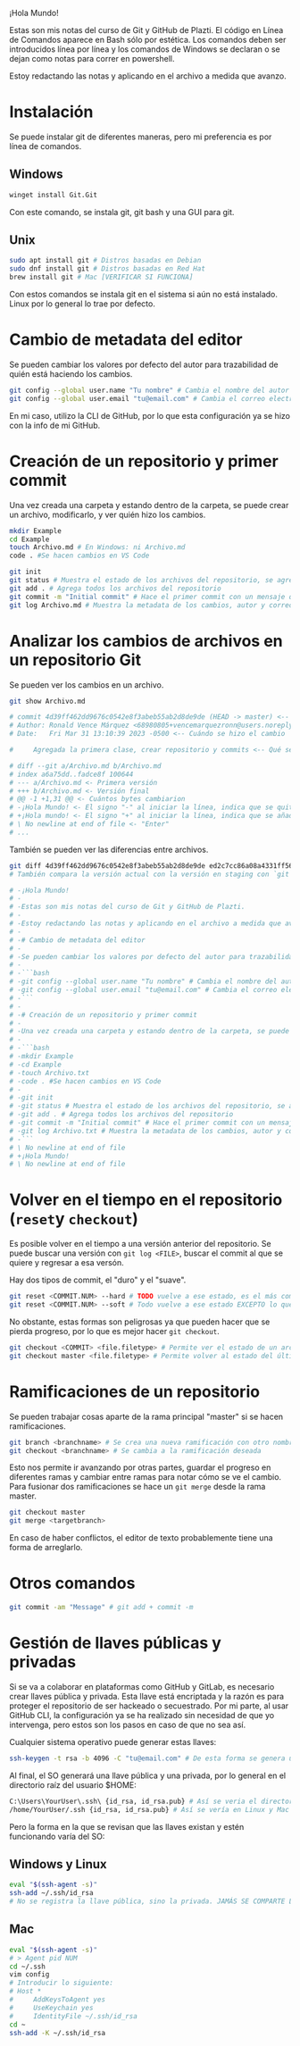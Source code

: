 ¡Hola Mundo!

Estas son mis notas del curso de Git y GitHub de Plazti. El código en Línea de Comandos aparece en Bash sólo por estética. Los comandos deben ser introducidos línea por línea y los comandos de Windows se declaran o se dejan como notas para correr en powershell.

Estoy redactando las notas y aplicando en el archivo a medida que avanzo.

# Instalación

Se puede instalar git de diferentes maneras, pero mi preferencia es por línea de comandos.

## Windows

```bash
winget install Git.Git
```
Con este comando, se instala git, git bash y una GUI para git.

## Unix

```bash
sudo apt install git # Distros basadas en Debian
sudo dnf install git # Distros basadas en Red Hat
brew install git # Mac [VERIFICAR SI FUNCIONA]
```
Con estos comandos se instala git en el sistema si aún no está instalado. Linux por lo general lo trae por defecto.
# Cambio de metadata del editor

Se pueden cambiar los valores por defecto del autor para trazabilidad de quién está haciendo los cambios.

```bash
git config --global user.name "Tu nombre" # Cambia el nombre del autor en Git
git config --global user.email "tu@email.com" # Cambia el correo electrónico del autor en Git.
```
En mi caso, utilizo la CLI de GitHub, por lo que esta configuración ya se hizo con la info de mi GitHub.
# Creación de un repositorio y primer commit

Una vez creada una carpeta y estando dentro de la carpeta, se puede crear un archivo, modificarlo, y ver quién hizo los cambios.

```bash
mkdir Example
cd Example
touch Archivo.md # En Windows: ni Archivo.md
code . #Se hacen cambios en VS Code

git init
git status # Muestra el estado de los archivos del repositorio, se agrega el archivo
git add . # Agrega todos los archivos del repositorio
git commit -m "Initial commit" # Hace el primer commit con un mensaje que afirma eso.
git log Archivo.md # Muestra la metadata de los cambios, autor y correo, fecha de modificación, commit y su mensaje, por cada commit hecho.
```

# Analizar los cambios de archivos en un repositorio Git

Se pueden ver los cambios en un archivo.

```bash
git show Archivo.md

# commit 4d39ff462dd9676c0542e8f3abeb55ab2d8de9de (HEAD -> master) <-- Cuál commit es
# Author: Ronald Vence Márquez <68980805+vencemarquezronn@users.noreply.github.com>  <-- quién hizo el cambio  
# Date:   Fri Mar 31 13:10:39 2023 -0500 <-- Cuándo se hizo el cambio

#     Agregada la primera clase, crear repositorio y commits <-- Qué se cambió (git commit -m "TEXT")

# diff --git a/Archivo.md b/Archivo.md
# index a6a75dd..fadce8f 100644
# --- a/Archivo.md <- Primera versión
# +++ b/Archivo.md <- Versión final
# @@ -1 +1,31 @@ <- Cuántos bytes cambiarion
# -¡Hola Mundo! <- El signo "-" al iniciar la línea, indica que se quitó esa línea
# +¡Hola mundo! <- El signo "+" al iniciar la línea, indica que se añadió esa línea
# \ No newline at end of file <- "Enter"
# ...
```

También se pueden ver las diferencias entre archivos.

```bash
git diff 4d39ff462dd9676c0542e8f3abeb55ab2d8de9de ed2c7cc86a08a4331ff56cccc0c04ef5229f7a2f # <Commit comparado> <Commit a comparar>
# También compara la versión actual con la versión en staging con `git diff`

# -¡Hola Mundo!
# -
# -Estas son mis notas del curso de Git y GitHub de Plazti.
# -
# -Estoy redactando las notas y aplicando en el archivo a medida que avanzo.
# -
# -# Cambio de metadata del editor
# -
# -Se pueden cambiar los valores por defecto del autor para trazabilidad de quién está haciendo los cambios.
# -
# -```bash
# -git config --global user.name "Tu nombre" # Cambia el nombre del autor en Git
# -git config --global user.email "tu@email.com" # Cambia el correo electrónico del autor en Git.
# -```
# -
# -# Creación de un repositorio y primer commit
# -
# -Una vez creada una carpeta y estando dentro de la carpeta, se puede crear un archivo, modificarlo, y ver quién hizo los cambios.
# -
# -```bash
# -mkdir Example
# -cd Example
# -touch Archivo.txt
# -code . #Se hacen cambios en VS Code
# -
# -git init
# -git status # Muestra el estado de los archivos del repositorio, se agrega el archivo
# -git add . # Agrega todos los archivos del repositorio
# -git commit -m "Initial commit" # Hace el primer commit con un mensaje que afirma eso.
# -git log Archivo.txt # Muestra la metadata de los cambios, autor y correo, fecha de modificación, commit y su mensaje, por cada commit hecho.
# -```
# \ No newline at end of file
# +¡Hola Mundo!
# \ No newline at end of file

```

# Volver en el tiempo en el repositorio (`reset`y `checkout`)

Es posible volver en el tiempo a una versión anterior del repositorio. Se puede buscar una versión con `git log <FILE>`, buscar el commit al que se quiere y regresar a esa versón.

Hay dos tipos de commit, el "duro" y el "suave".

```bash
git reset <COMMIT.NUM> --hard # TODO vuelve a ese estado, es el más común
git reset <COMMIT.NUM> --soft # Todo vuelve a ese estado EXCEPTO lo que esté en staging
```

No obstante, estas formas son peligrosas ya que pueden hacer que se pierda progreso, por lo que es mejor hacer `git checkout`.

```bash
git checkout <COMMIT> <file.filetype> # Permite ver el estado de un archivo en un commit específico
git checkout master <file.filetype> # Permite volver al estado del último commit o stage de un archivo
```

# Ramificaciones de un repositorio

Se pueden trabajar cosas aparte de la rama principal "master" si se hacen ramificaciones.

```bash
git branch <branchname> # Se crea una nueva ramificación con otro nombre
git checkout <branchname> # Se cambia a la ramificación deseada
```
Esto nos permite ir avanzando por otras partes, guardar el progreso en diferentes ramas y cambiar entre ramas para notar cómo se ve el cambio. Para fusionar dos ramificaciones se hace un `git merge` desde la rama master.

```bash
git checkout master
git merge <targetbranch>
```

En caso de haber conflictos, el editor de texto probablemente tiene una forma de arreglarlo.

# Otros comandos

```bash
git commit -am "Message" # git add + commit -m
```

# Gestión de llaves públicas y privadas

Si se va a colaborar en plataformas como GitHub y GitLab, es necesario crear llaves pública y privada. Esta llave está encriptada y la razón es para proteger el repositorio de ser hackeado o secuestrado. Por mi parte, al usar  GitHub CLI, la configuración ya se ha realizado sin necesidad de que yo intervenga, pero estos son los pasos en caso de que no sea así.

Cualquier sistema operativo puede generar estas llaves:

```bash
ssh-keygen -t rsa -b 4096 -C "tu@email.com" # De esta forma se genera una llave pública y privada para el email que se está utilizando en Git y GitHub/GitLab para registrar el trabajo.
```

Al final, el SO generará una llave pública y una privada, por lo general en el directorio raíz del usuario $HOME:

```bash 
C:\Users\YourUser\.ssh\ {id_rsa, id_rsa.pub} # Así se veria el directorio en Windows
/home/YourUser/.ssh {id_rsa, id_rsa.pub} # Así se vería en Linux y Mac
```

Pero la forma en la que se revisan que las llaves existan y estén funcionando varía del SO:

## Windows y Linux

```bash
eval "$(ssh-agent -s)"
ssh-add ~/.ssh/id_rsa
# No se registra la llave pública, sino la privada. JAMÁS SE COMPARTE LA PRIVADA, SINO LA PÚBLICA.
```
## Mac

```bash
eval "$(ssh-agent -s)"
# > Agent pid NUM
cd ~/.ssh
vim config
# Introducir lo siguiente:
# Host *
#     AddKeysToAgent yes
#     UseKeychain yes
#     IdentityFile ~/.ssh/id_rsa
cd ~
ssh-add -K ~/.ssh/id_rsa
```